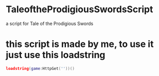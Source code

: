 # TaleoftheProdigiousSwordsScript
a script for Tale of the Prodigious Swords

# this script is made by me, to use it just use this loadstring

```lua
loadstring(game:HttpGet(''))()
```
